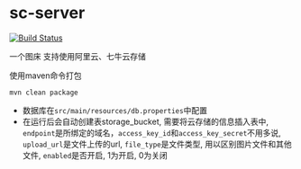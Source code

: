 sc-server
=========
[![Build Status](https://drone.io/github.com/chocotan/sc-server/status.png)](https://drone.io/github.com/chocotan/sc-server/latest)


一个图床
支持使用阿里云、七牛云存储

使用maven命令打包
```
mvn clean package
```

* 数据库在```src/main/resources/db.properties```中配置
* 在运行后会自动创建表storage_bucket, 需要将云存储的信息插入表中, ```endpoint```是所绑定的域名，```access_key_id```和```access_key_secret```不用多说, ```upload_url```是文件上传的url, ```file_type```是文件类型, 用以区别图片文件和其他文件, ```enabled```是否开启, 1为开启, 0为关闭
